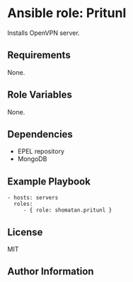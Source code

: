 Ansible role: Pritunl
=========

Installs OpenVPN server.

Requirements
------------

None.

Role Variables
--------------

None.

Dependencies
------------

+ EPEL repository
+ MongoDB

Example Playbook
----------------

    - hosts: servers
      roles:
         - { role: shomatan.pritunl }

License
-------

MIT

Author Information
------------------
